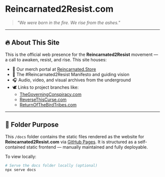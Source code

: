 # Reincarnated2Resist.com  
> *"We were born in the fire. We rise from the ashes."*

---

## 🔥 About This Site

This is the official web presence for the **Reincarnated2Resist** movement — a call to awaken, resist, and rise. This site houses:

- 🔗 Our merch portal at [Reincarnated.Store](https://Reincarnated.Store)  
- 📖 The #Reincarnated2Resist Manifesto and guiding vision  
- 🎧 Audio, video, and visual archives from the underground  
- 🕊️ Links to project branches like:
  - [TheGoverningConspiracy.com](https://TheGoverningConspiracy.com)
  - [ReverseThisCurse.com](https://ReverseThisCurse.com)
  - [ReturnOfTheBirdTribes.com](https://ReturnOfTheBirdTribes.com)

---

## 📁 Folder Purpose

This `/docs` folder contains the static files rendered as the website for **Reincarnated2Resist.com** via [GitHub Pages](https://pages.github.com/). It is structured as a self-contained static frontend — manually maintained and fully deployable.

To view locally:

```bash
# Serve the docs folder locally (optional)
npx serve docs
